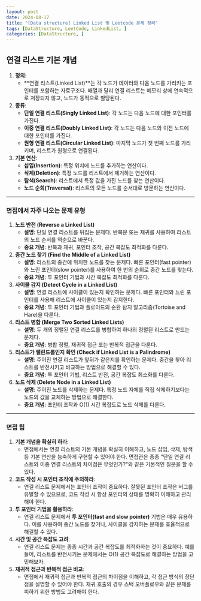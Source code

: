 ```yaml
---
layout: post
date: 2024-08-17
title: "[Data structure] Linked List 및 Leetcode 문제 정리"
tags: [DataStructure, LeetCode, LinkedList, ]
categories: [DataStructure, ]
---
```



## **연결 리스트 기본 개념**

1. **정의**:
	- **연결 리스트(Linked List)**는 각 노드가 데이터와 다음 노드를 가리키는 포인터를 포함하는 자료구조다. 배열과 달리 연결 리스트는 메모리 상에 연속적으로 저장되지 않고, 노드가 동적으로 할당된다.
2. **종류**:
	- **단일 연결 리스트(Singly Linked List)**: 각 노드는 다음 노드에 대한 포인터를 가진다.
	- **이중 연결 리스트(Doubly Linked List)**: 각 노드는 다음 노드와 이전 노드에 대한 포인터를 가진다.
	- **원형 연결 리스트(Circular Linked List)**: 마지막 노드가 첫 번째 노드를 가리키며, 리스트가 원형으로 연결된다.
3. **기본 연산**:
	- **삽입(Insertion)**: 특정 위치에 노드를 추가하는 연산이다.
	- **삭제(Deletion)**: 특정 노드를 리스트에서 제거하는 연산이다.
	- **탐색(Search)**: 리스트에서 특정 값을 가진 노드를 찾는 연산이다.
	- **노드 순회(Traversal)**: 리스트의 모든 노드를 순서대로 방문하는 연산이다.

---


### **면접에서 자주 나오는 문제 유형**

1. **노드 반전 (Reverse a Linked List)**
	- **설명**: 단일 연결 리스트를 뒤집는 문제다. 반복문 또는 재귀를 사용하여 리스트의 노드 순서를 역순으로 바꾼다.
	- **중요 개념**: 반복과 재귀, 포인터 조작, 공간 복잡도 최적화를 다룬다.
2. **중간 노드 찾기 (Find the Middle of a Linked List)**
	- **설명**: 리스트의 중간에 위치한 노드를 찾는 문제다. 빠른 포인터(fast pointer)와 느린 포인터(slow pointer)를 사용하여 한 번의 순회로 중간 노드를 찾는다.
	- **중요 개념**: 투 포인터 기법과 시간 복잡도 최적화를 다룬다.
3. **사이클 감지 (Detect Cycle in a Linked List)**
	- **설명**: 연결 리스트에 사이클이 있는지 확인하는 문제다. 빠른 포인터와 느린 포인터를 사용해 리스트에 사이클이 있는지 감지한다.
	- **중요 개념**: 투 포인터 기법과 플로이드의 순환 탐지 알고리즘(Tortoise and Hare)을 다룬다.
4. **리스트 병합 (Merge Two Sorted Linked Lists)**
	- **설명**: 두 개의 정렬된 연결 리스트를 병합하여 하나의 정렬된 리스트로 만드는 문제다.
	- **중요 개념**: 병합 정렬, 재귀적 접근 또는 반복적 접근을 다룬다.
5. **리스트가 팰린드롬인지 확인 (Check if Linked List is a Palindrome)**
	- **설명**: 주어진 연결 리스트가 앞뒤가 같은지를 확인하는 문제다. 중간을 찾아 리스트를 반전시키고 비교하는 방법으로 해결할 수 있다.
	- **중요 개념**: 투 포인터 기법, 리스트 반전, 공간 복잡도 최소화를 다룬다.
6. **노드 삭제 (Delete Node in a Linked List)**
	- **설명**: 주어진 노드를 삭제하는 문제다. 특정 노드 자체를 직접 삭제하기보다는 노드의 값을 교체하는 방법으로 해결한다.
	- **중요 개념**: 포인터 조작과 O(1) 시간 복잡도로 노드 삭제를 다룬다.

---


### **면접 팁**

1. **기본 개념을 확실히 하라**:
	- 면접에서는 연결 리스트의 기본 개념을 확실히 이해하고, 노드 삽입, 삭제, 탐색 등 기본 연산을 능숙하게 구현할 수 있어야 한다. 면접관은 종종 "단일 연결 리스트와 이중 연결 리스트의 차이점은 무엇인가?"와 같은 기본적인 질문을 할 수 있다.
2. **코드 작성 시 포인터 조작에 주의하라**:
	- 연결 리스트 문제에서는 포인터 조작이 중요하다. 잘못된 포인터 조작은 버그를 유발할 수 있으므로, 코드 작성 시 항상 포인터의 상태를 명확히 이해하고 관리해야 한다.
3. **투 포인터 기법을 활용하라**:
	- 연결 리스트 문제에서 **투 포인터(fast and slow pointer)** 기법은 매우 유용하다. 이를 사용하여 중간 노드를 찾거나, 사이클을 감지하는 문제를 효율적으로 해결할 수 있다.
4. **시간 및 공간 복잡도 고려**:
	- 연결 리스트 문제는 종종 시간과 공간 복잡도를 최적화하는 것이 중요하다. 예를 들어, 리스트를 반전시키는 문제에서는 O(1) 공간 복잡도로 해결하는 방법을 고민해보자.
5. **재귀적 접근과 반복적 접근 비교**:
	- 면접에서 재귀적 접근과 반복적 접근의 차이점을 이해하고, 각 접근 방식의 장단점을 설명할 수 있어야 한다. 재귀 호출의 경우 스택 오버플로우와 같은 문제를 피하기 위한 방법도 고려해야 한다.
